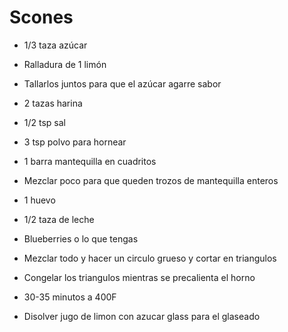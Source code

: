 # Scones

- 1/3 taza azúcar
- Ralladura de 1 limón
- Tallarlos juntos para que el azúcar agarre sabor
- 2 tazas harina
- 1/2 tsp sal
- 3 tsp polvo para hornear
- 1 barra mantequilla en cuadritos
- Mezclar poco para que queden trozos de mantequilla enteros

- 1 huevo
- 1/2 taza de leche 
- Blueberries o lo que tengas
- Mezclar todo y hacer un circulo grueso y cortar en triangulos
- Congelar los triangulos mientras se precalienta el horno
- 30-35 minutos a 400F
- Disolver jugo de limon con azucar glass para el glaseado
